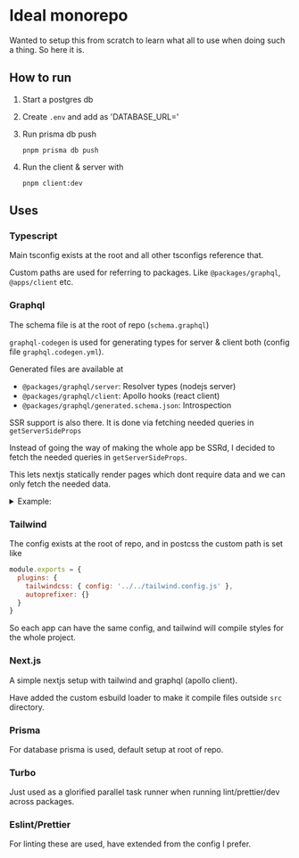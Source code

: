 # Ideal monorepo

Wanted to setup this from scratch to learn what all to use when doing such a thing. So here it is.

## How to run

1. Start a postgres db
2. Create `.env` and add as 'DATABASE_URL=<url>'
3. Run prisma db push

   ```
   pnpm prisma db push
   ```

4. Run the client & server with
   ```
   pnpm client:dev
   ```

## Uses

### Typescript

Main tsconfig exists at the root and all other tsconfigs reference that.

Custom paths are used for referring to packages. Like `@packages/graphql`, `@apps/client` etc.

### Graphql

The schema file is at the root of repo (`schema.graphql`)

`graphql-codegen` is used for generating types for server & client both (config file `graphql.codegen.yml`).

Generated files are available at

- `@packages/graphql/server`: Resolver types (nodejs server)
- `@packages/graphql/client`: Apollo hooks (react client)
- `@packages/graphql/generated.schema.json`: Introspection

SSR support is also there. It is done via fetching needed queries in `getServerSideProps`

Instead of going the way of making the whole app be SSRd, I decided to fetch the needed queries in `getServerSideProps`.

This lets nextjs statically render pages which dont require data and we can only fetch the needed data.

<details>
<summary>Example:</summary>

```ts
export const getServerSideProps: GetServerSideProps = async () => {
  // create client
  const client = createGraphqlClient()
  // query the necessary data
  await client.query({ query: TestDocument, variables: { name: 'World' } })
  // return the dehydrated state which will be added to client when frontend hydrates
  return { props: { ...dehydrateGraphqlClient(client) } }
}
```

</details>

### Tailwind

The config exists at the root of repo, and in postcss the custom path is set like

```js
module.exports = {
  plugins: {
    tailwindcss: { config: '../../tailwind.config.js' },
    autoprefixer: {}
  }
}
```

So each app can have the same config, and tailwind will compile styles for the whole project.

### Next.js

A simple nextjs setup with tailwind and graphql (apollo client).

Have added the custom esbuild loader to make it compile files outside `src` directory.

### Prisma

For database prisma is used, default setup at root of repo.

### Turbo

Just used as a glorified parallel task runner when running lint/prettier/dev across packages.

### Eslint/Prettier

For linting these are used, have extended from the config I prefer.
